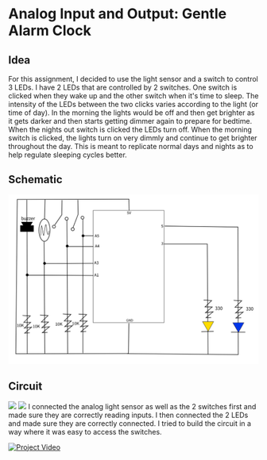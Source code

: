 # Analog Input and Output: Gentle Alarm Clock


## Idea

For this assignment, I decided to use the light sensor and a switch to control 3 LEDs. I have 2 LEDs that are controlled by 2 switches. One switch is clicked when they wake up and the other switch when it's time to sleep. The intensity of the LEDs between the two clicks varies according to the light (or time of day). In the morning the lights would be off and then get brighter as it gets darker and then starts getting dimmer again to prepare for bedtime. When the nights out switch is clicked the LEDs turn off. When the morning switch is clicked, the lights turn on very dimmly and continue to get brighter throughout the day. This is meant to replicate normal days and nights as to help regulate sleeping cycles better. 

## Schematic

![](images/schematic.png)

## Circuit
![](images/1.png)
![](images/2.png)
I connected the analog light sensor as well as the 2 switches first and made sure they are correctly reading inputs. I then connected the 2 LEDs and made sure they are correctly connected. I tried to build the circuit in a way where it was easy to access the switches. 

[![Project Video](https://img.youtube.com/vi/xhTeAuuj-7I/0.jpg)](https://youtu.be/xhTeAuuj-7I)
